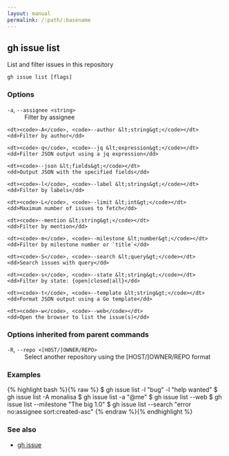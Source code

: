 ```yaml
---
layout: manual
permalink: /:path/:basename
---
```


## gh issue list

List and filter issues in this repository

```
gh issue list [flags]
```

### Options


<dl class="flags">
	<dt><code>-a</code>, <code>--assignee &lt;string&gt;</code></dt>
	<dd>Filter by assignee</dd>

	<dt><code>-A</code>, <code>--author &lt;string&gt;</code></dt>
	<dd>Filter by author</dd>

	<dt><code>-q</code>, <code>--jq &lt;expression&gt;</code></dt>
	<dd>Filter JSON output using a jq expression</dd>

	<dt><code>--json &lt;fields&gt;</code></dt>
	<dd>Output JSON with the specified fields</dd>

	<dt><code>-l</code>, <code>--label &lt;strings&gt;</code></dt>
	<dd>Filter by labels</dd>

	<dt><code>-L</code>, <code>--limit &lt;int&gt;</code></dt>
	<dd>Maximum number of issues to fetch</dd>

	<dt><code>--mention &lt;string&gt;</code></dt>
	<dd>Filter by mention</dd>

	<dt><code>-m</code>, <code>--milestone &lt;number&gt;</code></dt>
	<dd>Filter by milestone number or `title`</dd>

	<dt><code>-S</code>, <code>--search &lt;query&gt;</code></dt>
	<dd>Search issues with query</dd>

	<dt><code>-s</code>, <code>--state &lt;string&gt;</code></dt>
	<dd>Filter by state: {open|closed|all}</dd>

	<dt><code>-t</code>, <code>--template &lt;string&gt;</code></dt>
	<dd>Format JSON output using a Go template</dd>

	<dt><code>-w</code>, <code>--web</code></dt>
	<dd>Open the browser to list the issue(s)</dd>
</dl>


### Options inherited from parent commands


<dl class="flags">
	<dt><code>-R</code>, <code>--repo &lt;[HOST/]OWNER/REPO&gt;</code></dt>
	<dd>Select another repository using the [HOST/]OWNER/REPO format</dd>
</dl>


### Examples

{% highlight bash %}{% raw %}
$ gh issue list -l "bug" -l "help wanted"
$ gh issue list -A monalisa
$ gh issue list -a "@me"
$ gh issue list --web
$ gh issue list --milestone "The big 1.0"
$ gh issue list --search "error no:assignee sort:created-asc"
{% endraw %}{% endhighlight %}

### See also

* [gh issue](./gh_issue)
